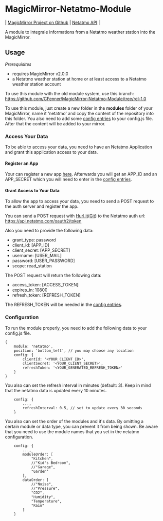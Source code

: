 # MagicMirror-Netatmo-Module

| [MagicMirror Project on Github](https://github.com/MichMich/MagicMirror) | [Netatmo API](https://dev.netatmo.com/doc) |

A module to integrale informations from a Netatmo weather station into the MagicMirror.

## Usage

_Prerequisites_

- requires MagicMirror v2.0.0
- a Netatmo weather station at home or at least access to a Netatmo weather station account

To use this module with the old module system, use this branch: https://github.com/CFenner/MagicMirror-Netatmo-Module/tree/rel-1.0

To use this module, just create a new folder in the __modules__ folder of your MagicMirror, name it 'netatmo' and copy the content of the repository into this folder. You also need to add some [config entries](#configuration) to your config.js file. After that the content will be added to your mirror.

### Access Your Data

To be able to access your data, you need to have an Netatmo Application and grant this application access to your data.

#### Register an App

Your can register a new app [here](https://dev.netatmo.com/dev/createapp). Afterwards you will get an APP_ID and an APP_SECRET which you will need to enter in the [config entries](#configuration).

#### Grant Access to Your Data

To allow the app to access your data, you need to send a POST request to the auth server and register the app.

You can send a POST request with [Hurl.it](https://www.hurl.it)([Git](https://github.com/defunkt/hurl)) to the Netatmo auth url: https://api.netatmo.com/oauth2/token

Also you need to provide the following data:

- grant_type: password
- client_id: [APP_ID]
- client_secret: [APP_SECRET]
- username: [USER_MAIL]
- password: [USER_PASSWORD]
- scope: read_station

The POST request will return the following data:

- access_token: [ACCESS_TOKEN]
- expires_in: 10800
- refresh_token: [REFRESH_TOKEN]

The REFRESH_TOKEN will be needed in the [config entries](#configuration).

### Configuration

To run the module properly, you need to add the following data to your config.js file.

```
{
	module: 'netatmo',
	position: 'bottom_left', // you may choose any location
	config: {
		clientId: '<YOUR_CLIENT_ID>',
		clientSecret: '<YOUR_CLIENT_SECRET>',
		refreshToken: '<YOUR_GENERATED_REFRESH_TOKEN>'
	}
}
```

You also can set the refresh interval in minutes (default: 3). Keep in mind that the netatmo data is updated every 10 minutes.

```
	config: {
		...,
		refreshInterval: 0.5, // set to update every 30 seconds
	}
```

You also can set the order of the modules and it's data. By omitting a certain module or data type, you can prevent it from being shown.
Be aware that you need to use the module names that you set in the netatmo configuration.

```
	config: {
		...,
		moduleOrder: [
			"Kitchen",
			//"Kid's Bedroom",
			//"Garage",
			"Garden"
		],
		dataOrder: [
			//"Noise", 
			//"Pressure", 
			"CO2", 
			"Humidity", 
			"Temperature",
			"Rain"
		]
	}
```
